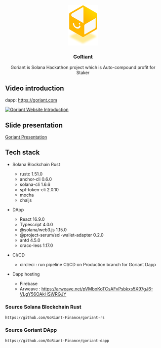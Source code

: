 <!-- PROJECT LOGO -->
<br />
<p align="center">
  <a href="https://goriant.com">
    <img src="images/logo.png" alt="Logo" width="100">
  </a>
  <h3 align="center">GoRiant</h3>
  <p align="center">
    <a align="center">Goriant is Solana Hackathon project which is Auto-compound profit for Staker </a>
  </p>
</p>

## Video introduction
dapp: https://goriant.com

[![Goriant Website Introduction](http://img.youtube.com/vi/t8e4OWXLDQw/default.jpg)](https://youtu.be/t8e4OWXLDQw)

## Slide presentation

[Goriant Presentation](slide/goriant_presentation.pdf)

## Tech stack

- Solana Blockchain Rust

    - rustc 1.51.0
    - anchor-cli 0.6.0    
    - solana-cli 1.6.6
    - spl-token-cli 2.0.10
    - mocha
    - chaijs
    
- DApp
  
    - React 16.9.0
    - Typescript 4.0.0
    - @solana/web3.js 1.15.0 
    - @project-serum/sol-wallet-adapter 0.2.0
    - antd 4.5.0
    - craco-less 1.17.0

- CI/CD

    - circleci : run pipeline CI/CD on Production branch for Goriant Dapp

- Dapp hosting

    - Firebase
    - Arweave : https://arweave.net/pVMboKoTCsAFvPsbkxs5X97gJ6-VLgY56OAkHSWRGJY
    

### Source Solana Blockchain Rust

```
https://github.com/GoRiant-Finance/goriant-rs
```

### Source Goriant DApp

```
https://github.com/GoRiant-Finance/goriant-dapp
```
